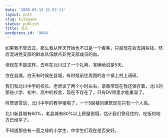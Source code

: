 ```yaml
---
date: '2008-05-13 21:57:11'
layout: post
slug: kitagawa
status: publish
title: 北川
wordpress_id: '9864'
---
```


如果我不曾去过，那么我从昨天开始也不过是一个看客，只是现在会去捐些钱，然后混进党支部的鲜血队伍献点非党支部成员的血。

但现在不是这样，去年在北川过了一个礼拜，准确地说是5天。

住在县城，白天有时候在县城，有时候前往周围的各个镇上村上调研。

我们和北川中学的校长、老师谈了两个小时左右，录像带现在我还保存着，北川的那些小学、初中、高中的校舍，现在不存在了，只有DV带里才能重温了。

听贾思雪说，北川中学的教学楼塌了，一个5层楼的建筑现在只有一个人高。

北川新县城有60%，老县城有80%以上房屋倒塌，估计我们曾经住的、吃饭的地方已经平了。

不知道那些有一面之缘的小学生、中学生们现在是否安好。
